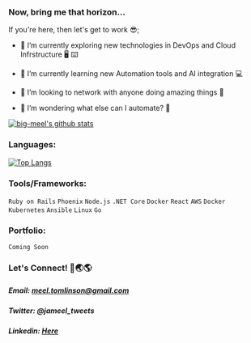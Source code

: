 ### Now, bring me that horizon...

If you're here, then let's get to work 😎;

- 🔭 I’m currently exploring new technologies in DevOps and Cloud Infrstructure :desktop_computer: :keyboard:

- 🌱 I’m currently learning new Automation tools and AI integration :computer:

- 👯 I’m looking to network with anyone doing amazing things :handshake:

- 🤔 I’m wondering what else can I automate?  :thinking:


[![big-meel's github stats](https://github-readme-stats-2-five-sigma.vercel.app/api?username=big-meel&show_icons=true&hide_border=true&theme=radical)](https://github.com/big-meel/github-readme-stats-2)


### Languages:

[![Top Langs](https://github-readme-stats-2-five-sigma.vercel.app/api/top-langs/?username=big-meel&layout=compact&hide_border=true&theme=radical)](https://github.com/big-meel/github-readme-stats-2)


### Tools/Frameworks:
`Ruby on Rails`
`Phoenix`
`Node.js`
`.NET Core`
`Docker`
`React`
`AWS`
`Docker`
`Kubernetes`
`Ansible`
`Linux`
`Go`


### Portfolio:
`Coming Soon`

### Let's Connect! 🔗🌏🌎
##### Email: meel.tomlinson@gmail.com
##### Twitter: @jameel_tweets
##### Linkedin: [Here](https://www.linkedin.com/in/jameel-tomlinson-7b3379203/)




